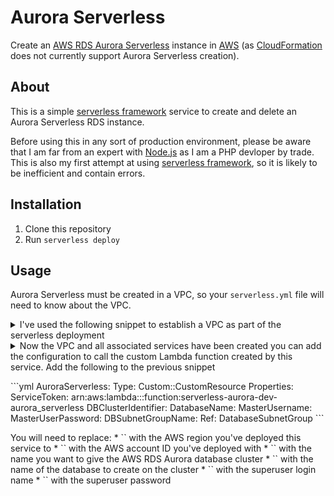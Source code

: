 # Aurora Serverless
Create an [AWS RDS Aurora Serverless](https://aws.amazon.com/rds/aurora/serverless/) instance in [AWS](https://aws.amazon.com/) (as [CloudFormation](https://aws.amazon.com/cloudformation) does not currently support Aurora Serverless creation).

## About
This is a simple [serverless framework](https://serverless.com/) service to create and delete an Aurora Serverless RDS instance.

Before using this in any sort of production environment, please be aware that I am far from an expert with [Node.js](https://nodejs.org/) as I am a PHP devloper by trade.  This is also my first attempt at using [serverless framework](https://serverless.com/), so it is likely to be inefficient and contain errors.

## Installation
1) Clone this repository
1) Run `serverless deploy`

## Usage
Aurora Serverless must be created in a VPC, so your `serverless.yml` file will need to know about the VPC.

<details><summary>I've used the following snippet to establish a VPC as part of the serverless deployment</summary>
<p>
```yml
resources:
  Resources:
    VPC:
      Type: AWS::EC2::VPC
      Properties:
        CidrBlock: 10.128.0.0/16
        EnableDnsSupport: true
        EnableDnsHostnames: true
        InstanceTenancy: default
    InternetGateway:
      Type: AWS::EC2::InternetGateway
    InternetGatewayAttachment:
        Type: AWS::EC2::VPCGatewayAttachment
        Properties:
          InternetGatewayId:
            Ref: InternetGateway
          VpcId:
            Ref: VPC
    PublicSubnet1:
      Type: AWS::EC2::Subnet
      Properties:
        VpcId:
          Ref: VPC
        AvailabilityZone:
          "Fn::Select":
            - 0
            - "Fn::GetAZs": ''
        CidrBlock: 10.128.1.0/24
        MapPublicIpOnLaunch: true
    PublicSubnet2:
      Type: AWS::EC2::Subnet
      Properties:
        VpcId:
          Ref: VPC
        AvailabilityZone:
          "Fn::Select":
          - 1
          - "Fn::GetAZs": ''
        CidrBlock: 10.128.2.0/24
        MapPublicIpOnLaunch: true
    PrivateSubnet1:
      Type: AWS::EC2::Subnet
      Properties:
        VpcId:
          Ref: VPC
        AvailabilityZone:
          "Fn::Select":
          - 0
          - "Fn::GetAZs": ''
        CidrBlock: 10.128.128.0/24
        MapPublicIpOnLaunch: false
    PrivateSubnet2:
      Type: AWS::EC2::Subnet
      Properties:
        VpcId:
          Ref: VPC
        AvailabilityZone:
          "Fn::Select":
          - 1
          - "Fn::GetAZs": ''
        CidrBlock: 10.128.129.0/24
        MapPublicIpOnLaunch: false
    NatGateway1EIP:
      Type: AWS::EC2::EIP
      DependsOn: InternetGatewayAttachment
      Properties:
        Domain: vpc
    NatGateway2EIP:
      Type: AWS::EC2::EIP
      DependsOn: InternetGatewayAttachment
      Properties:
        Domain: vpc
    NatGateway1:
      Type: AWS::EC2::NatGateway
      Properties:
        AllocationId:
          "Fn::GetAtt": NatGateway1EIP.AllocationId
        SubnetId:
          Ref: PublicSubnet1
    NatGateway2:
      Type: AWS::EC2::NatGateway
      Properties:
        AllocationId:
          "Fn::GetAtt": NatGateway2EIP.AllocationId
        SubnetId:
          Ref: PublicSubnet2
    PublicRouteTable:
      Type: AWS::EC2::RouteTable
      Properties:
        VpcId:
          Ref: VPC
    DefaultPublicRoute:
      Type: AWS::EC2::Route
      DependsOn: InternetGatewayAttachment
      Properties:
        RouteTableId:
          Ref: PublicRouteTable
        DestinationCidrBlock: 0.0.0.0/0
        GatewayId:
          Ref: InternetGateway
    PublicSubnet1RouteTableAssociation:
      Type: AWS::EC2::SubnetRouteTableAssociation
      Properties:
        RouteTableId:
          Ref: PublicRouteTable
        SubnetId:
          Ref: PublicSubnet1
    PublicSubnet2RouteTableAssociation:
      Type: AWS::EC2::SubnetRouteTableAssociation
      Properties:
        RouteTableId:
          Ref: PublicRouteTable
        SubnetId:
          Ref: PublicSubnet2
    PrivateRouteTable1:
      Type: AWS::EC2::RouteTable
      Properties:
        VpcId:
          Ref: VPC
    DefaultPrivateRoute1:
      Type: AWS::EC2::Route
      Properties:
        RouteTableId:
          Ref: PrivateRouteTable1
        DestinationCidrBlock: 0.0.0.0/0
        NatGatewayId:
          Ref: NatGateway1
    PrivateSubnet1RouteTableAssociation:
      Type: AWS::EC2::SubnetRouteTableAssociation
      Properties:
        RouteTableId:
          Ref: PrivateRouteTable1
        SubnetId:
          Ref: PrivateSubnet1
    PrivateRouteTable2:
      Type: AWS::EC2::RouteTable
      Properties:
        VpcId:
          Ref: VPC
    DefaultPrivateRoute2:
      Type: AWS::EC2::Route
      Properties:
        RouteTableId:
          Ref: PrivateRouteTable2
        DestinationCidrBlock: 0.0.0.0/0
        NatGatewayId:
          Ref: NatGateway2
    PrivateSubnet2RouteTableAssociation:
      Type: AWS::EC2::SubnetRouteTableAssociation
      Properties:
        RouteTableId:
          Ref: PrivateRouteTable2
        SubnetId:
          Ref: PrivateSubnet2
    NoIngressSecurityGroup:
      Type: AWS::EC2::SecurityGroup
      Properties:
        GroupName: "no-ingress-sg"
        GroupDescription: "Security group with no ingress rule"
        VpcId:
          Ref: VPC
    DatabaseSubnetGroup:
      Type: "AWS::RDS::DBSubnetGroup"
      Properties:
        DBSubnetGroupDescription: "DB Subnet Group for Aurora Serverless"
        SubnetIds:
          - Ref: PrivateSubnet1
          - Ref: PrivateSubnet2
```
</p>
</details>
<details><summary>Now the VPC and all associated services have been created you can add the configuration to call the custom Lambda function created by this service.  Add the following to the previous snippet</sumary>
<p>
```yml
    AuroraServerless:
      Type: Custom::CustomResource
      Properties:
        ServiceToken: arn:aws:lambda:<Region>:<AWSAcctID>:function:serverless-aurora-dev-aurora_serverless
        DBClusterIdentifier: <ClusterName>
        DatabaseName: <DatabaseName>
        MasterUsername: <Username>
        MasterUserPassword: <Password>
        DBSubnetGroupName:
          Ref: DatabaseSubnetGroup
```
</p>
</details>
You will need to replace:
* `<Region>` with the AWS region you've deployed this service to
* `<AWSActID>` with the AWS account ID you've deployed with
* `<ClusterName>` with the name you want to give the AWS RDS Aurora database cluster
* `<DatabaseName>` with the name of the database to create on the cluster
* `<Username>` with the superuser login name
* `<Password>` with the superuser password 